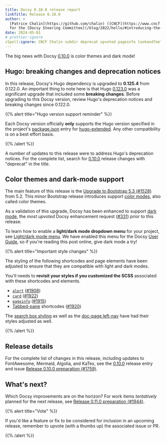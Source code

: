 ```yaml
---
title: Docsy 0.10.0 release report
linkTitle: Release 0.10.0
author: >
  [Patrice Chalin](https://github.com/chalin) ([CNCF](https://www.cncf.io/)),
  for the [Docsy Steering Committee](/blog/2022/hello/#introducing-the-psc)
date: 2024-05-01
# prettier-ignore
cSpell:ignore: CNCF Chalin subdir deprecat upvoted pageinfo lookandfeel lightdark
---
```


The big news with Docsy [0.10.0] is color themes and dark mode!

## Hugo: breaking changes and deprecation notices

In this release, Docsy's Hugo dependency is upgraded to **0.125.4** from
0.122.0. An important thing to note here is that Hugo [0.123.0] was a
significant upgrade that included some **breaking changes**. Before upgrading to
this Docsy version, review Hugo's deprecation notices and breaking changes since
0.122.0.

[0.123.0]: https://github.com/gohugoio/hugo/releases/tag/v0.123.0

{{% alert title="Hugo version support reminder" %}}

Each Docsy version officially **only** supports the Hugo version specified in
the project's [package.json] entry for [hugo-extended]. Any other compatibility
is on a best effort basis.

[hugo-extended]: https://github.com/jakejarvis/hugo-extended
[package.json]: https://github.com/google/docsy/blob/main/package.json

{{% /alert %}}

A number of updates to this release were to address Hugo's deprecation notices.
For the complete list, search for [0.10.0] release changes with "deprecat" in
the title.

## Color themes and dark-mode support

The main feature of this release is the [Upgrade to Bootstrap 5.3
(#1528)][#1528] from 5.2. This minor Bootstrap release introduces support [color
modes], also called color themes.

As a validation of this upgrade, Docsy has been enhanced to support [dark mode],
the _most upvoted_ Docsy enhancement request ([#331]) prior to this release.

To learn how to enable a **light/dark mode dropdown menu** for your project, see
[Light/dark mode menu]. We have enabled this menu for the Docsy [User Guide], so
if you're reading this post online, give dark mode a try!

[#331]: https://github.com/google/docsy/issues/331
[#1528]: https://github.com/google/docsy/issues/1528
[color modes]: https://getbootstrap.com/docs/5.3/customize/color-modes/
[dark mode]: https://getbootstrap.com/docs/5.3/customize/color-modes/#dark-mode
[Light/dark mode menu]: /docs/adding-content/lookandfeel/#lightdark-mode-menu
[User Guide]: http://localhost:1313/docs/

{{% alert title="Important style changes" %}}

The styling of the following shortcodes and page elements have been adjusted to
ensure that they are compatible with light and dark modes.

You'll needs to **revisit your styles if you customized the SCSS** associated
with these shortcodes and elements.

- [`alert`] ([#1908])
- [`card`] ([#1922])
- [`pageinfo`] ([#1915])
- [Tabbed-pane] shortcodes ([#1920])

The [search box styling][#1896] as well as the [doc-page left-nav][#1908] have
had their styles adjusted as well.

[#1896]: https://github.com/google/docsy/pull/1896
[#1908]: https://github.com/google/docsy/pull/1908
[#1915]: https://github.com/google/docsy/pull/1915
[#1920]: https://github.com/google/docsy/pull/1920
[#1922]: https://github.com/google/docsy/pull/1922
[`alert`]: /docs/adding-content/shortcodes/#alert
[`card`]: /docs/adding-content/shortcodes/#shortcode-card-programming-code
[`pageinfo`]: /docs/adding-content/shortcodes/#pageinfo
[tabbed-pane]: /docs/adding-content/shortcodes/#tabbed-panes

{{% /alert %}}

## Release details

For the complete list of changes in this release, including updates to
FontAwesome, Mermaid, Algolia, and KaTex, see the [0.10.0] release entry and
issue
[Release 0.10.0 preparation (#1759)](https://github.com/google/docsy/issues/1759).

## What's next?

Which Docsy improvements are on the horizon? For work items _tentatively_
planned for the next release, see
[Release 0.11.0 preparation (#1944)](https://github.com/google/docsy/issues/1944).

{{% alert title="Vote" %}}

If you'd like a feature or fix to be considered for inclusion in an upcoming
release, remember to upvote (with a thumbs up) the associated issue or PR.

{{% /alert %}}

[CL@0.10.0]: https://github.com/google/docsy/blob/main/CHANGELOG.md/#0100
[0.10.0]: https://github.com/google/docsy/releases/tag/v0.10.0
